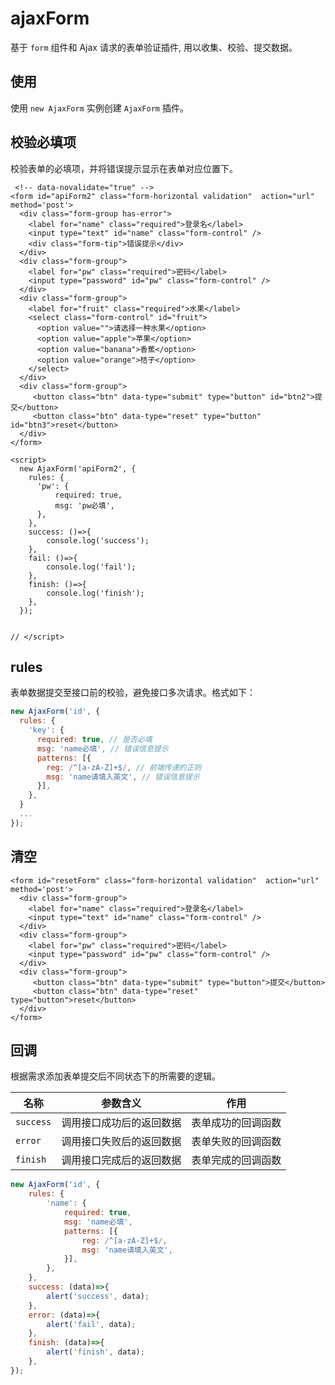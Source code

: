 # ajaxForm

基于 `form` 组件和 Ajax 请求的表单验证插件, 用以收集、校验、提交数据。

## 使用

使用 `new AjaxForm` 实例创建 `AjaxForm` 插件。

## 校验必填项

校验表单的必填项，并将错误提示显示在表单对应位置下。

```html:example
 <!-- data-novalidate="true" -->
<form id="apiForm2" class="form-horizontal validation"  action="url" method='post'>
  <div class="form-group has-error">
    <label for="name" class="required">登录名</label>
    <input type="text" id="name" class="form-control" />
    <div class="form-tip">错误提示</div>
  </div>
  <div class="form-group">
    <label for="pw" class="required">密码</label>
    <input type="password" id="pw" class="form-control" />
  </div>
  <div class="form-group">
    <label for="fruit" class="required">水果</label>
    <select class="form-control" id="fruit">
      <option value="">请选择一种水果</option>
      <option value="apple">苹果</option>
      <option value="banana">香蕉</option>
      <option value="orange">桔子</option>
    </select>
  </div>
  <div class="form-group">
     <button class="btn" data-type="submit" type="button" id="btn2">提交</button>
     <button class="btn" data-type="reset" type="button" id="btn3">reset</button>
  </div>
</form>

<script>
  new AjaxForm('apiForm2', {
    rules: {
      'pw': {
          required: true,
          msg: 'pw必填',
      },
    },
    success: ()=>{
        console.log('success');
    },
    fail: ()=>{
        console.log('fail');
    },
    finish: ()=>{
        console.log('finish');
    },
  });


// </script>
```

## rules

表单数据提交至接口前的校验，避免接口多次请求。格式如下：

```js
new AjaxForm('id', {
  rules: {
    'key': {
      required: true, // 是否必填
      msg: 'name必填', // 错误信息提示
      patterns: [{
        reg: /^[a-zA-Z]+$/, // 前端传递的正则
        msg: 'name请填入英文', // 错误信息提示
      }],
    },
  }
  ...
});
```



## 清空

```html:example
<form id="resetForm" class="form-horizontal validation"  action="url" method='post'>
  <div class="form-group">
    <label for="name" class="required">登录名</label>
    <input type="text" id="name" class="form-control" />
  </div>
  <div class="form-group">
    <label for="pw" class="required">密码</label>
    <input type="password" id="pw" class="form-control" />
  </div>
  <div class="form-group">
     <button class="btn" data-type="submit" type="button">提交</button>
     <button class="btn" data-type="reset" type="button">reset</button>
  </div>
</form>
```

## 回调

根据需求添加表单提交后不同状态下的所需要的逻辑。

| 名称        | 参数含义         | 作用  |
| ------------- |:-------------:| ----- |
| `success`      | 调用接口成功后的返回数据 | 表单成功的回调函数 |
| `error`      | 调用接口失败后的返回数据 | 表单失败的回调函数 |
| `finish`      | 调用接口完成后的返回数据 | 表单完成的回调函数 |

```js
new AjaxForm('id', {
    rules: {
        'name': {
            required: true,
            msg: 'name必填',
            patterns: [{
                reg: /^[a-zA-Z]+$/,
                msg: 'name请填入英文',
            }],
        },
    },
    success: (data)=>{
        alert('success', data);
    },
    error: (data)=>{
        alert('fail', data);
    },
    finish: (data)=>{
        alert('finish', data);
    },
});
```
